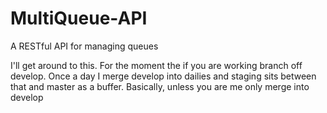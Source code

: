 # MultiQueue-API
A RESTful API for managing queues


I'll get around to this. For the moment the if you are working branch off develop. Once a day I merge develop into dailies and staging sits between that and master as a buffer. Basically, unless you are me only merge into develop